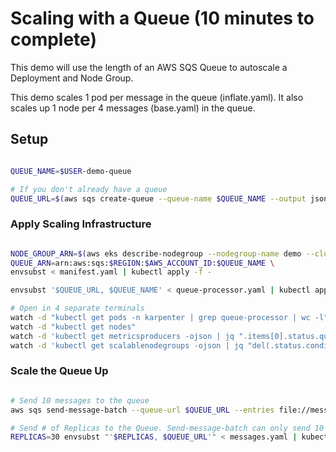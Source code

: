 # Scaling with a Queue (10 minutes to complete)

This demo will use the length of an AWS SQS Queue to autoscale a Deployment and Node Group.

This demo scales 1 pod per message in the queue (inflate.yaml). It also scales up 1 node per 4 messages (base.yaml) in the queue.

## Setup

```bash

QUEUE_NAME=$USER-demo-queue

# If you don't already have a queue
QUEUE_URL=$(aws sqs create-queue --queue-name $QUEUE_NAME --output json | jq -r '.QueueUrl')

```

### Apply Scaling Infrastructure

```bash

NODE_GROUP_ARN=$(aws eks describe-nodegroup --nodegroup-name demo --cluster-name ${CLUSTER_NAME} --output json | jq -r ".nodegroup.nodegroupArn") \
QUEUE_ARN=arn:aws:sqs:$REGION:$AWS_ACCOUNT_ID:$QUEUE_NAME \
envsubst < manifest.yaml | kubectl apply -f -

envsubst '$QUEUE_URL, $QUEUE_NAME' < queue-processor.yaml | kubectl apply -f -  

# Open in 4 separate terminals
watch -d "kubectl get pods -n karpenter | grep queue-processor | wc -l"
watch -d "kubectl get nodes"
watch -d 'kubectl get metricsproducers -ojson | jq ".items[0].status.queue"'
watch -d 'kubectl get scalablenodegroups -ojson | jq "del(.status.conditions)"| jq ".items[0].spec, .items[0].status"'
```

### Scale the Queue Up

```bash

# Send 10 messages to the queue
aws sqs send-message-batch --queue-url $QUEUE_URL --entries file://message-batch.json

# Send # of Replicas to the Queue. Send-message-batch can only send 10 messages. Use this command to send a large batch.
REPLICAS=30 envsubst "'$REPLICAS, $QUEUE_URL'" < messages.yaml | kubectl apply -f -
```
